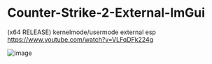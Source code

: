 # Counter-Strike-2-External-ImGui
(x64 RELEASE) kernelmode/usermode external esp
https://www.youtube.com/watch?v=VLFqDFk224g

![image](https://github.com/Shoven20/Counter-Strike-2-External-ImGui/assets/88746889/8636f144-c52c-4fd1-897f-3ca45904fa67)
